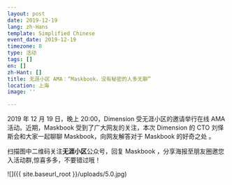 ```yaml
---
layout: post
date: 2019-12-19
lang: zh-Hans
template: Simplified Chinese
event_date: 2019-12-19
timezone: 8
type: 活动
tags: []
en: []
zh-Hant: []
title: 无涯小区 AMA：“Maskbook，没有秘密的人多无聊”
location: 上海
image: ''

---
```

2019 年 12 月 19 日，晚上 20:00，Dimension 受无涯小区的邀请举行在线 AMA 活动。近期，Maskbook 受到了广大网友的关注，本次 Dimension 的 CTO 刘怿斯会和大家一起聊聊 Maskbook，向网友解答对于 Maskbook 的好奇之处 。

扫描图中二维码关注**无涯小区**公众号，回复 Maskbook ，分享海报至朋友圈邀您入活动群,惊喜多多，不要错过哦！

![]({{ site.baseurl_root }}/uploads/5.0.jpg)